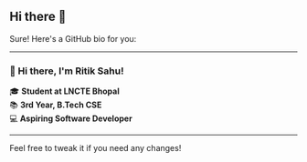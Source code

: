 ## Hi there 👋
Sure! Here's a GitHub bio for you:

---

### 👋 Hi there, I'm Ritik Sahu!

🎓 **Student at LNCTE Bhopal**  
📚 **3rd Year, B.Tech CSE**  
💻 **Aspiring Software Developer**

---

Feel free to tweak it if you need any changes!
